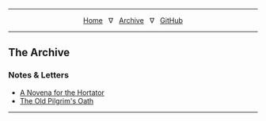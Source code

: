 
---

<center>
<a href="index.html">Home</a>&nbsp;&nbsp;&nbsp;&nabla;&nbsp;&nbsp;&nbsp;<a href="archive.html">Archive</a>&nbsp;&nbsp;&nbsp;&nabla;&nbsp;&nbsp;&nbsp;<a href="https://github.com/mmillar-bolis/MDunmeris">GitHub</a>
</center>

---

## The Archive

### Notes & Letters

- [A Novena for the Hortator](./documents/Novena_for_the_Hortator.md)
- [The Old Pilgrim's Oath](./documents/Old_Pilgrims_Oath.md)

---
